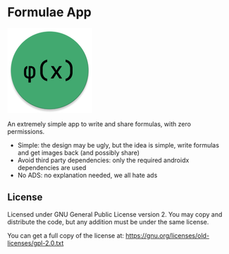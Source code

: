 # Formulae App

![app icon](app/src/main/res/mipmap-xxxhdpi/ic_launcher_round.webp)

An extremely simple app to write and share formulas, with zero permissions.

* Simple: the design may be ugly, but the idea is simple, write formulas and get images back (and possibly share)
* Avoid third party dependencies: only the required androidx dependencies are used
* No ADS: no explanation needed, we all hate ads

## License

Licensed under GNU General Public License version 2. You may copy and distribute the code, but any addition must be under the same license.

You can get a full copy of the license at: https://gnu.org/licenses/old-licenses/gpl-2.0.txt
